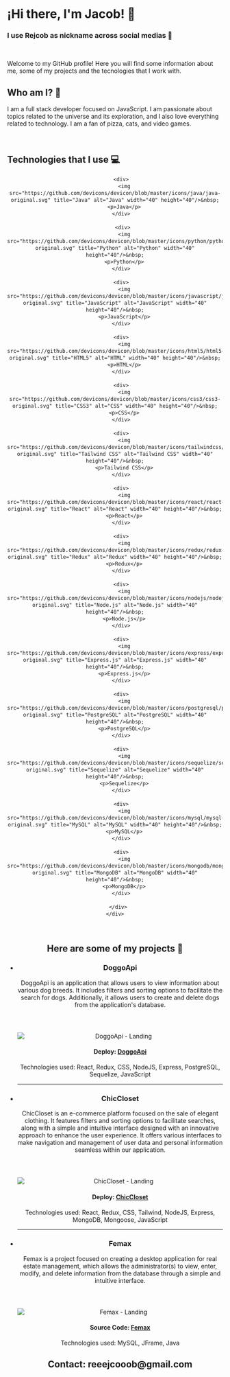<h1>¡Hi there, I'm Jacob! 👋</h1>

<h3> I use Rejcob as nickname across social medias 🤠</h3>

<br />

Welcome to my GitHub profile! Here you will find some information about me, some of my projects and the tecnologies that I work with.

<h2> Who am I? 🤔</h2>
<p >
  I am a full stack developer focused on JavaScript. I am passionate about topics related to the universe and its exploration, and I also love everything related to technology. I am a fan of pizza, cats, and video games.
</p>

<br />

<h2 >Technologies that I use 💻</h2>

<div align="center">
    <div>
      <div>
        
        <div>
          <img src="https://github.com/devicons/devicon/blob/master/icons/java/java-original.svg" title="Java" alt="Java" width="40" height="40"/>&nbsp;
          <p>Java</p>
        </div>

         <div>
          <img src="https://github.com/devicons/devicon/blob/master/icons/python/python-original.svg" title="Python" alt="Python" width="40" height="40"/>&nbsp;
          <p>Python</p>
        </div>
        
        <div>
          <img src="https://github.com/devicons/devicon/blob/master/icons/javascript/javascript-original.svg" title="JavaScript" alt="JavaScript" width="40" height="40"/>&nbsp;
          <p>JavaScript</p>
        </div>
        
        <div>
          <img src="https://github.com/devicons/devicon/blob/master/icons/html5/html5-original.svg" title="HTML5" alt="HTML" width="40" height="40"/>&nbsp;
          <p>HTML</p>
        </div>
        
        <div>
          <img src="https://github.com/devicons/devicon/blob/master/icons/css3/css3-original.svg" title="CSS3" alt="CSS" width="40" height="40"/>&nbsp;
          <p>CSS</p>
        </div>
        
        <div>
          <img src="https://github.com/devicons/devicon/blob/master/icons/tailwindcss/tailwindcss-original.svg" title="Tailwind CSS" alt="Tailwind CSS" width="40" height="40"/>&nbsp;
          <p>Tailwind CSS</p>
        </div>
        
        <div>
          <img src="https://github.com/devicons/devicon/blob/master/icons/react/react-original.svg" title="React" alt="React" width="40" height="40"/>&nbsp;
          <p>React</p>
        </div>
 
        <div>
          <img src="https://github.com/devicons/devicon/blob/master/icons/redux/redux-original.svg" title="Redux" alt="Redux" width="40" height="40"/>&nbsp;
          <p>Redux</p>
        </div>
        
        <div>
          <img src="https://github.com/devicons/devicon/blob/master/icons/nodejs/nodejs-original.svg" title="Node.js" alt="Node.js" width="40" height="40"/>&nbsp;
          <p>Node.js</p>
        </div>
        
        <div>
          <img src="https://github.com/devicons/devicon/blob/master/icons/express/express-original.svg" title="Express.js" alt="Express.js" width="40" height="40"/>&nbsp;
          <p>Express.js</p>
        </div>
        
        <div>
          <img src="https://github.com/devicons/devicon/blob/master/icons/postgresql/postgresql-original.svg" title="PostgreSQL" alt="PostgreSQL" width="40" height="40"/>&nbsp;
          <p>PostgreSQL</p>
        </div>
        
        <div>
          <img src="https://github.com/devicons/devicon/blob/master/icons/sequelize/sequelize-original.svg" title="Sequelize" alt="Sequelize" width="40" height="40"/>&nbsp;
          <p>Sequelize</p>
        </div>

        <div>
          <img src="https://github.com/devicons/devicon/blob/master/icons/mysql/mysql-original.svg" title="MySQL" alt="MySQL" width="40" height="40"/>&nbsp;
          <p>MySQL</p>
        </div>
        
        <div>
          <img src="https://github.com/devicons/devicon/blob/master/icons/mongodb/mongodb-original.svg" title="MongoDB" alt="MongoDB" width="40" height="40"/>&nbsp;
          <p>MongoDB</p>
        </div>
        
      </div>
    </div>
</div>

<br />

<h2 >Here are some of my projects 📂</h2>

<ul>
  <li>
    <h3> DoggoApi </h3>
    <p>
      DoggoApi is an application that allows users to view information about various dog breeds. It includes filters and sorting options to facilitate the search for dogs. 
      Additionally, it allows users to create and delete dogs from the application's database.
    </p>
    <br />
    <div style="display: flex; gap: 50px; justify-content: center; margin-top: 25px;">
      <img alt="DoggoApi - Landing" src="https://res.cloudinary.com/diup4rbeu/image/upload/v1683586325/DoggoApi_-_Landing_ddulpx.png" width="100%">
    </div>
    <h4> Deploy: <a href="https://doggo-api-client.vercel.app">DoggoApi</a> </h4>
    <p>
      Technologies used: React, Redux, CSS, NodeJS, Express, PostgreSQL, Sequelize, JavaScript
    </p>
  </li>
  
  <hr />
  
  <li>
  <h3>ChicCloset</h3>
  <p>
    ChicCloset is an e-commerce platform focused on the sale of elegant clothing. It features filters and sorting options to facilitate searches, along with a simple and intuitive interface designed with an innovative approach to enhance the         user experience. It offers various interfaces to make navigation and management of user data and personal information seamless within our application.
  </p>
  <br />
  <div style="display: flex; gap: 50px; justify-content: center; margin-top: 25px;">
    <img alt="ChicCloset - Landing" src="https://res.cloudinary.com/diup4rbeu/image/upload/v1683586325/LandingChicCloset_kstmap.png" width="100%">
  </div>
  <h4> Deploy: <a href="https://chiccloset-service.web.app">ChicCloset</a> </h4>
  <p>
    Technologies used: React, Redux, CSS, Tailwind, NodeJS, Express, MongoDB, Mongoose, JavaScript
  </p>
</li>
  
<hr />
  
<li>
  <h3>Femax</h3>
  <p>
    Femax is a project focused on creating a desktop application for real estate management, which allows the administrator(s) to view, enter, modify, and delete information from the database through a simple and intuitive interface.
  </p>
  <br />
  <div style="display: flex; gap: 50px; justify-content: center; margin-top: 25px;">
    <img alt="Femax - Landing" src="https://res.cloudinary.com/diup4rbeu/image/upload/v1683586325/FemaxSS_lpdooa.png" width="100%">
  </div>
  <h4>Source Code: <a href="https://github.com/Jcooob/Femax">Femax</a></h4>
  <p>
    Technologies used: MySQL, JFrame, Java
  </p>
</li>
  
  <h2> Contact: reeejcooob@gmail.com </h2>

  
</ul>
<!--
**Jcooob/Jcooob** is a ✨ _special_ ✨ repository because its `README.md` (this file) appears on your GitHub profile.

Here are some ideas to get you started:

- 🔭 I’m currently working on ...
- 🌱 I’m currently learning ...
- 👯 I’m looking to collaborate on ...
- 🤔 I’m looking for help with ...
- 💬 Ask me about ...
- 📫 How to reach me: ...
- 😄 Pronouns: ...
- ⚡ Fun fact: ...
-->

